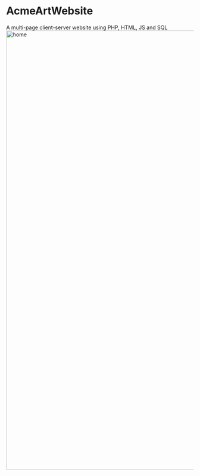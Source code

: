 # AcmeArtWebsite
A multi-page client-server website using PHP, HTML, JS and SQL
<img width="1181" alt="home" src="https://github.com/RickyCgt/AcmeArtWebsite/assets/99381522/9bf378ea-4805-43dd-bfc8-5dfb28c97dd3">
